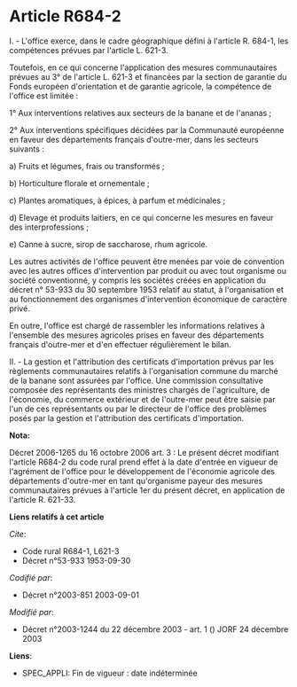 # Article R684-2

I. - L'office exerce, dans le cadre géographique défini à l'article R. 684-1, les compétences prévues par l'article L. 621-3.

Toutefois, en ce qui concerne l'application des mesures communautaires prévues au 3° de l'article L. 621-3 et financées par
la section de garantie du Fonds européen d'orientation et de garantie agricole, la compétence de l'office est limitée :

1° Aux interventions relatives aux secteurs de la banane et de l'ananas ;

2° Aux interventions spécifiques décidées par la Communauté européenne en faveur des départements français d'outre-mer, dans
les secteurs suivants :

a) Fruits et légumes, frais ou transformés ;

b) Horticulture florale et ornementale ;

c) Plantes aromatiques, à épices, à parfum et médicinales ;

d) Elevage et produits laitiers, en ce qui concerne les mesures en faveur des interprofessions ;

e) Canne à sucre, sirop de saccharose, rhum agricole.

Les autres activités de l'office peuvent être menées par voie de convention avec les autres offices d'intervention par
produit ou avec tout organisme ou société conventionné, y compris les sociétés créées en application du décret n° 53-933 du
30 septembre 1953 relatif au statut, à l'organisation et au fonctionnement des organismes d'intervention économique de
caractère privé.

En outre, l'office est chargé de rassembler les informations relatives à l'ensemble des mesures agricoles prises en faveur
des départements français d'outre-mer et d'en effectuer régulièrement le bilan.

II. - La gestion et l'attribution des certificats d'importation prévus par les règlements communautaires relatifs à
l'organisation commune du marché de la banane sont assurées par l'office. Une commission consultative composée des
représentants des ministres chargés de l'agriculture, de l'économie, du commerce extérieur et de l'outre-mer peut être saisie
par l'un de ces représentants ou par le directeur de l'office des problèmes posés par la gestion et l'attribution des
certificats d'importation.

**Nota:**

Décret 2006-1265 du 16 octobre 2006 art. 3 : Le présent décret modifiant l'article R684-2 du code rural prend effet à la date
d'entrée en vigueur de l'agrément de l'office pour le développement de l'économie agricole des départements d'outre-mer en
tant qu'organisme payeur des mesures communautaires prévues à l'article 1er du présent décret, en application de l'article R.
621-33.

**Liens relatifs à cet article**

_Cite_:

  - Code rural R684-1, L621-3
  - Décret n°53-933 1953-09-30

_Codifié par_:

  - Décret n°2003-851 2003-09-01

_Modifié par_:

  - Décret n°2003-1244 du 22 décembre 2003 - art. 1 () JORF 24 décembre 2003

**Liens**:

  - SPEC_APPLI: Fin de vigueur : date indéterminée
